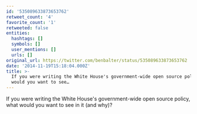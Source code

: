 ```yaml
---
id: '535089633873653762'
retweet_count: '4'
favorite_count: '1'
retweeted: false
entities:
  hashtags: []
  symbols: []
  user_mentions: []
  urls: []
original_url: https://twitter.com/benbalter/status/535089633873653762
date: '2014-11-19T15:18:04.000Z'
title: >-
  If you were writing the White House's government-wide open source policy, what
  would you want to see…
---
```


If you were writing the White House's government-wide open source policy, what would you want to see in it (and why)?